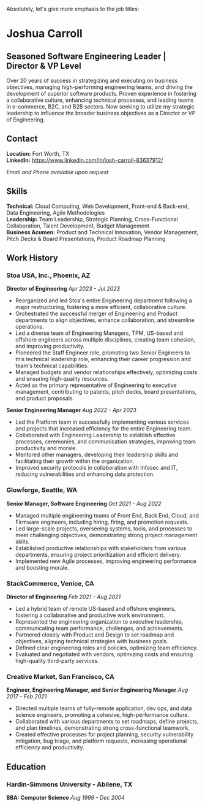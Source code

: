 Absolutely, let's give more emphasis to the job titles:

# Joshua Carroll
## Seasoned Software Engineering Leader | Director & VP Level

Over 20 years of success in strategizing and executing on business objectives, managing high-performing engineering teams, and driving the development of superior software products. Proven experience in fostering a collaborative culture, enhancing technical processes, and leading teams in e-commerce, B2C, and B2B sectors. Now seeking to utilize my strategic leadership to influence the broader business objectives as a Director or VP of Engineering.

## Contact

**Location:** Fort Worth, TX  
**LinkedIn:** https://www.linkedin.com/in/josh-carroll-83637912/

*Email and Phone available upon request*

## Skills

**Technical:** Cloud Computing, Web Development, Front-end & Back-end, Data Engineering, Agile Methodologies  
**Leadership:** Team Leadership, Strategic Planning, Cross-Functional Collaboration, Talent Development, Budget Management  
**Business Acumen:** Product and Technical Innovation, Vendor Management, Pitch Decks & Board Presentations, Product Roadmap Planning  

## Work History

### Stoa USA, Inc., Phoenix, AZ
**Director of Engineering**
*Apr 2023 - Jul 2023*
- Reorganized and led Stoa's entire Engineering department following a major restructuring, fostering a more efficient, collaborative culture.
- Orchestrated the successful merger of Engineering and Product departments to align objectives, enhance collaboration, and streamline operations.
- Led a diverse team of Engineering Managers, TPM, US-based and offshore engineers across multiple disciplines, creating team cohesion, and improving productivity.
- Pioneered the Staff Engineer role, promoting two Senior Engineers to this technical leadership role, enhancing their career progression and team's technical capabilities.
- Managed budgets and vendor relationships effectively, optimizing costs and ensuring high-quality resources.
- Acted as the primary representative of Engineering to executive management, contributing to patents, pitch decks, board presentations, and product proposals.

**Senior Engineering Manager**
*Aug 2022 - Apr 2023*
- Led the Platform team in successfully implementing various services and projects that increased efficiency for the entire Engineering team.
- Collaborated with Engineering Leadership to establish effective processes, ceremonies, and communication strategies, improving team productivity and morale.
- Mentored other managers, developing their leadership skills and facilitating their growth within the organization.
- Improved security protocols in collaboration with Infosec and IT, reducing vulnerabilities and enhancing data protection.

### Glowforge, Seattle, WA
**Senior Manager, Software Engineering**
*Oct 2021 - Aug 2022*
- Managed multiple engineering teams of Front End, Back End, Cloud, and Firmware engineers, including hiring, firing, and promotion requests.
- Led large-scale projects, overseeing systems, tools, and processes to meet challenging objectives, demonstrating strong project management skills.
- Established productive relationships with stakeholders from various departments, ensuring project prioritization and efficient delivery.
- Implemented new Agile processes, improving engineering performance and boosting morale.

### StackCommerce, Venice, CA
**Director of Engineering**
*Feb 2021 - Aug 2021*
- Led a hybrid team of remote US-based and offshore engineers, fostering a collaborative and productive work environment.
- Represented the engineering organization to executive leadership, communicating team performance, challenges, and achievements.
- Partnered closely with Product and Design to set roadmap and objectives, aligning technical strategies with business goals.
- Defined clear engineering roles and policies, optimizing team efficiency.
- Evaluated and negotiated with vendors, optimizing costs and ensuring high-quality third-party services.

### Creative Market, San Francisco, CA
**Engineer, Engineering Manager, and Senior Engineering Manager**
*Aug 2017 - Feb 2021*
- Directed multiple teams of fully-remote application, dev ops, and data science engineers, promoting a cohesive, high-performance culture.
- Collaborated with various departments to set roadmaps, define projects, and plan timelines, demonstrating strong cross-functional teamwork.
- Created effective processes for project planning, security vulnerability mitigation, bug triage, and platform requests, increasing operational efficiency and productivity.

## Education

### Hardin-Simmons University - Abilene, TX
**BBA: Computer Science**
*Aug 1999 - Dec 2004*